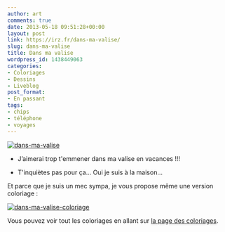 ```yaml
---
author: art
comments: true
date: 2013-05-18 09:51:28+00:00
layout: post
link: https://irz.fr/dans-ma-valise/
slug: dans-ma-valise
title: Dans ma valise
wordpress_id: 1438449063
categories:
- Coloriages
- Dessins
- Liveblog
post_format:
- En passant
tags:
- chips
- téléphone
- voyages
---
```


[![dans-ma-valise](https://static.irz.fr/2013/05/dans-ma-valise-640x656.png)](http://irz.fr/dans-ma-valise/dans-ma-valise/)

<!-- more -->

- J’aimerai trop t'emmener dans ma valise en vacances !!!

- T'inquiètes pas pour ça... Oui je suis à la maison...

Et parce que je suis un mec sympa, je vous propose même une version coloriage :

[![dans-ma-valise-coloriage](https://static.irz.fr/2013/05/dans-ma-valise-coloriage-640x656.png)](http://irz.fr/coloriages/dans-ma-valise-coloriage/)


Vous pouvez voir tout les coloriages en allant sur [la page des coloriages](http://irz.fr/coloriages/).
